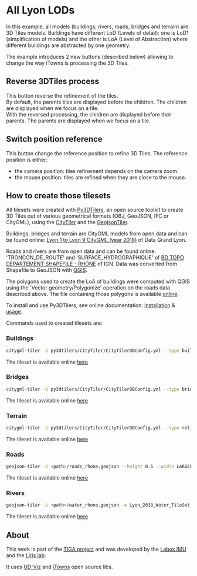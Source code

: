# All Lyon LODs

In this example, all models (buildings, rivers, roads, bridges and terrain) are 3D Tiles models. Buildings have different LoD (Levels of detail): one is LoD1 (simplification of models) and the other is LoA (Level of Abstraction) where different buildings are abstracted by one geometry.

The example introduces 2 new buttons (described below) allowing to change the way iTowns is processing the 3D Tiles.

## Reverse 3DTiles process

This button reverse the refinement of the tiles.  
By default, the parents tiles are displayed before the children. The children are displayed when we focus on a tile.  
With the reversed processing, the children are displayed before their parents. The parents are displayed when we focus on a tile.  

## Switch position reference

This button change the reference position to refine 3D Tiles. The reference position is either:

- the camera position: tiles refinement depends on the camera zoom.
- the mouse position: tiles are refined when they are close to the mouse.

## How to create those tilesets

All tilesets were created with [Py3DTilers](https://github.com/VCityTeam/py3dtilers), an open source toolkit to create 3D Tiles out of various geometrical formats (OBJ, GeoJSON, IFC or CityGML), using the [CityTiler](https://github.com/VCityTeam/py3dtilers/tree/master/py3dtilers/CityTiler) and the [GeojsonTiler](https://github.com/VCityTeam/py3dtilers/tree/master/py3dtilers/GeojsonTiler).

Buildings, bridges and terrain are CityGML models from open data and can be found online: [Lyon 1 to Lyon 9 CityGML (year 2018)](https://data.grandlyon.com/jeux-de-donnees/maquettes-3d-texturees-2018-communes-metropole-lyon/donnees) of Data Grand Lyon.

Roads and rivers are from open data and can be found online: 'TRONCON_DE_ROUTE' and 'SURFACE_HYDROGRAPHIQUE' of [BD TOPO DÉPARTEMENT SHAPEFILE - RHÔNE](https://geoservices.ign.fr/telechargement) of IGN. Data was converted from Shapefile to GeoJSON with [QGIS](https://www.qgis.org/en/site/).

The polygons used to create the LoA of buildings were computed with QGIS using the 'Vector geometry/Polygonize' operation on the roads data described above. The file containing those polygons is available [online](https://github.com/VCityTeam/UD-Sample-data/blob/master/GeoJSON/polygons_loa_lyon.geojson).

To install and use Py3DTilers, see online documentation: [installation](https://github.com/VCityTeam/py3dtilers?tab=readme-ov-file#installation-from-sources) & [usage](https://github.com/VCityTeam/py3dtilers?tab=readme-ov-file#usage).

Commands used to created tilesets are:

### Buildings

```bash
citygml-tiler -i py3dtilers/CityTiler/CityTilerDBConfig.yml --type building --loa <path>/polygons_loa_lyon.geojson --lod1 -o Lyon_2018_LOD_Buildings_TileSet
```

The tileset is available online [here](https://dataset-dl.liris.cnrs.fr/three-d-tiles-lyon-metropolis/2018/Lyon_2018_LOD_Buildings_TileSet)

### Bridges

```bash
citygml-tiler -i py3dtilers/CityTiler/CityTilerDBConfig.yml --type bridge -o Lyon_2018_Bridges_TileSet
```

The tileset is available online [here](https://dataset-dl.liris.cnrs.fr/three-d-tiles-lyon-metropolis/2018/Lyon_2018_Bridges_TileSet)

### Terrain

```bash
citygml-tiler -i py3dtilers/CityTiler/CityTilerDBConfig.yml --type relief --kd_tree_max 1 -o Lyon_2018_Relief_TileSet
```

The tileset is available online [here](https://dataset-dl.liris.cnrs.fr/three-d-tiles-lyon-metropolis/2018/Lyon_2018_Relief_TileSet)

### Roads

```bash
geojson-tiler -i <path>/roads_rhone.geojson --height 0.5 --width LARGEUR -o Lyon_2018_Roads_TileSet
```

The tileset is available online [here](https://dataset-dl.liris.cnrs.fr/three-d-tiles-lyon-metropolis/2018/Lyon_2018_Roads_TileSet)

### Rivers

```bash
geojson-tiler -i <path>/water_rhone.geojson -o Lyon_2018_Water_TileSet
```

The tileset is available online [here](https://dataset-dl.liris.cnrs.fr/three-d-tiles-lyon-metropolis/2018/Lyon_2018_Water_TileSet)

## About

This work is part of the [TIGA project](https://imu.universite-lyon.fr/tiga/) and was developed by the [Labex IMU](https://imu.universite-lyon.fr/imu-fr/) and the [Liris lab](https://liris.cnrs.fr/).

It uses [UD-Viz](https://github.com/VCityTeam/UD-Viz) and [iTowns](https://github.com/iTowns/itowns) open source libs.
